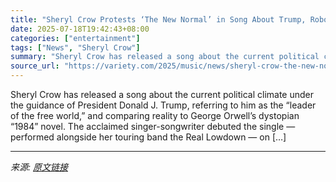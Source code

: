 ```yaml
---
title: "Sheryl Crow Protests ‘The New Normal’ in Song About Trump, Robots and Algorithms"
date: 2025-07-18T19:42:43+08:00
categories: ["entertainment"]
tags: ["News", "Sheryl Crow"]
summary: "Sheryl Crow has released a song about the current political climate under the guidance of President Donald J. Trump, referring to him as the “leader of the free world,&#8221; and comparing reality to "
source_url: "https://variety.com/2025/music/news/sheryl-crow-the-new-normal-song-trump-robots-algorithms-1236464908/"
---
```


Sheryl Crow has released a song about the current political climate under the guidance of President Donald J. Trump, referring to him as the “leader of the free world,&#8221; and comparing reality to George Orwell&#8217;s dystopian &#8220;1984&#8221; novel. The acclaimed singer-songwriter debuted the single &#8212; performed alongside her touring band the Real Lowdown &#8212; on [&#8230;]

---

*来源: [原文链接](https://variety.com/2025/music/news/sheryl-crow-the-new-normal-song-trump-robots-algorithms-1236464908/)*
